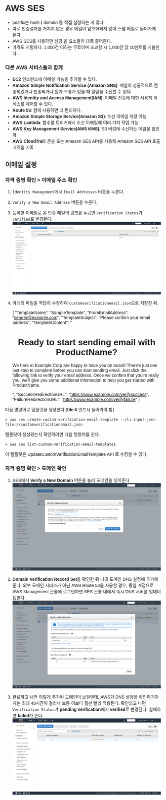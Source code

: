 # AWS SES


- postfix는 host나 domain 등 직접 설정하는 게 많다.
- 따로 인증절차를 거치지 않은 경우 메일이 암호화되지 않아 스팸 메일로 들어가게 된다.
- AWS SES를 사용하면 신경 쓸 요소들이 대폭 줄어든다.
- 가격도 저렴하다. 1,000건 이하는 무료이며 초과할 시 1,000건 당 10센트를 지불한다.


### 다른 AWS 서비스들과 함께
- **EC2** 인스턴스에 이메일 기능을 추가할 수 있다.
- **Amazon Simple Notification Service (Amazon SNS)**: 메일이 성공적으로 전송되었거나 반송되거나 뭔가 오류가 있을 때 알람을 수신할 수 있다.
- **AWS Identity and Access Management(IAM)**: 이메일 전송에 대한 사용자 엑세스를 제어할 수 있다.
- **Route 53**: 함께 사용하면 더 편리하다.
- **Amazon Simple Storage Service(Amazon S3)**: 수신 이메일 저장 가능
- **AWS Lambda**: 함수를 트리거해서 수신 이메일에 여러 가지 작업 가능
- **AWS Key Management Service(AWS KMS)**: S3 버킷에 수신하는 메일을 암호화
- **AWS CloudTrail**: 콘솔 또는 Amazon SES API를 사용해 Amazon SES API 호출 내역을 기록


## 이메일 설정
### 자격 증명 확인 > 이메일 주소 확인
1) `Identity Management`에서 `Email Addresses` 버튼을 누른다.
2) `Verify a New Email Address` 버튼을 누른다.
3) 등록한 이메일로 온 인증 메일의 링크를 누르면 `Verification Status`가 `verified`로 변경된다.
![Alt SES 1](/images/ses1_1.png)
4) 아래의 파일을 적당히 수정하여 `customverificationemail.json`으로 저장한 뒤, 


    {
      "TemplateName": "SampleTemplate",
      "FromEmailAddress": "sender@example.com",
      "TemplateSubject": "Please confirm your email address",
      "TemplateContent": "<html>
                          <head></head>
                          <body style="font-family:sans-serif;"><h1 style="text-align:center">Ready to start sending email with ProductName?</h1><p>We here at Example Corp are happy to have you on board! There's just one last step to complete before you can start sending email. Just click the following link to verify your email address. Once we confirm that you're really you, we'll give you some additional information to help you get started with ProductName.</p></body></html>",
      "SuccessRedirectionURL": "https://www.example.com/verifysuccess",
      "FailureRedirectionURL": "https://www.example.com/verifyfailure"
    }

다음 명령어로 템플릿을 생성한다.(**file://** 반드시 들어가야 함)

    > aws ses create-custom-verification-email-template --cli-input-json file://customverificationemail.json
    
템플릿이 생성됐는지 확인하려면 다음 명령어를 친다.

    > aws ses list-custom-verification-email-templates
    
이 템플릿은 UpdateCustomVerificationEmailTemplate API 로 수정할 수 있다.

### 자격 증명 확인 > 도메인 확인
1) SES에서 **Verify a New Domain** 버튼을 눌러 도메인을 넣어준다.
![Alt SES 1](/images/ses2_1.png)

2) **Domain Verification Record Set**을 확인한 뒤 나의 도메인 DNS 설정에 추가해준다.
외부 도메인 서비스가 아닌 AWS Route 53을 사용할 경우, 
동일 계정으로 AWS Management 콘솔에 로그인하면 SES 콘솔 내에서 즉시 DNS 서버를 업데이트한다. 
![Alt SES 2](/images/ses2_2.png)

3) 완료하고 나면 이렇게 추가된 도메인이 보일텐데, AWS가 DNS 설정을 확인하기까지는 최대 48시간이 걸리나 보통 이보다 훨씬 빨리 적용된다. 
확인되고 나면 `Verification Status`가 **pending verification**에서 **verified**로 변경된다. 실패하면 **failed**가 뜬다.
![Alt SES 3](/images/ses2_3.png)

